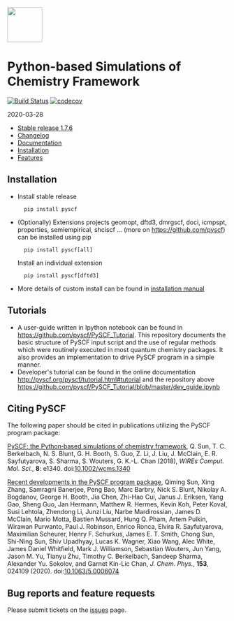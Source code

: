 <div align="left">
  <img src="https://github.com/pyscf/pyscf-doc/blob/master/logo/pyscf-logo.png" height="80px"/>
</div>

Python-based Simulations of Chemistry Framework
===============================================
[![Build Status](https://github.com/pyscf/pyscf/workflows/CI/badge.svg)](https://github.com/pyscf/pyscf/actions?query=workflow%3ACI)
[![codecov](https://codecov.io/gh/pyscf/pyscf/branch/master/graph/badge.svg)](https://codecov.io/gh/pyscf/pyscf)

2020-03-28

* [Stable release 1.7.6](https://github.com/pyscf/pyscf/releases/tag/v1.7.6)
* [Changelog](../master/CHANGELOG)
* [Documentation](http://www.pyscf.org/pyscf)
* [Installation](#installation)
* [Features](../master/FEATURES)


Installation
------------

* Install stable release

        pip install pyscf

* (Optionally) Extensions projects geomopt, dftd3, dmrgscf, doci, icmpspt,
  properties, semiempirical, shciscf ... (more on https://github.com/pyscf) can
  be installed using pip

        pip install pyscf[all]

  Install an individual extension

        pip install pyscf[dftd3]

* More details of custom install can be found in
  [installation manual](http://pyscf.org/pyscf/install.html#compiling-from-source-code)

Tutorials
---------
* A user-guide written in Ipython notebook can be found in https://github.com/pyscf/PySCF_Tutorial.
  This repository documents the basic structure of PySCF input script and the
  use of regular methods which were routinely executed in most quantum chemistry
  packages.  It also provides an implementation to drive PySCF program in a
  simple manner.
* Developer's tutorial can be found in the online documentation
  http://pyscf.org/pyscf/tutorial.html#tutorial and the repository above
  https://github.com/pyscf/PySCF_Tutorial/blob/master/dev_guide.ipynb


Citing PySCF
------------
The following paper should be cited in publications utilizing the PySCF program package:

[PySCF: the Python‐based simulations of chemistry framework](https://onlinelibrary.wiley.com/doi/abs/10.1002/wcms.1340),
Q. Sun, T. C. Berkelbach, N. S. Blunt, G. H. Booth, S. Guo, Z. Li, J. Liu,
J. McClain, E. R. Sayfutyarova, S. Sharma, S. Wouters, G. K.-L. Chan (2018),
*WIREs Comput. Mol. Sci.*, **8**: e1340. doi:[10.1002/wcms.1340](https://onlinelibrary.wiley.com/doi/abs/10.1002/wcms.1340)

[Recent developments in the PySCF program package](https://aip.scitation.org/doi/10.1063/5.0006074),
Qiming Sun, Xing Zhang, Samragni Banerjee, Peng Bao, Marc Barbry, Nick S. Blunt, Nikolay A. Bogdanov, George H. Booth, Jia Chen, Zhi-Hao Cui, Janus J. Eriksen, Yang Gao, Sheng Guo, Jan Hermann, Matthew R. Hermes, Kevin Koh, Peter Koval, Susi Lehtola, Zhendong Li, Junzi Liu, Narbe Mardirossian, James D. McClain, Mario Motta, Bastien Mussard, Hung Q. Pham, Artem Pulkin, Wirawan Purwanto, Paul J. Robinson, Enrico Ronca, Elvira R. Sayfutyarova, Maximilian Scheurer, Henry F. Schurkus, James E. T. Smith, Chong Sun, Shi-Ning Sun, Shiv Upadhyay, Lucas K. Wagner, Xiao Wang, Alec White, James Daniel Whitfield, Mark J. Williamson, Sebastian Wouters, Jun Yang, Jason M. Yu, Tianyu Zhu, Timothy C. Berkelbach, Sandeep Sharma, Alexander Yu. Sokolov, and Garnet Kin-Lic Chan,
*J. Chem. Phys.*, **153**, 024109 (2020). doi:[10.1063/5.0006074](https://aip.scitation.org/doi/10.1063/5.0006074)


Bug reports and feature requests
--------------------------------
Please submit tickets on the [issues](https://github.com/pyscf/pyscf/issues) page.

